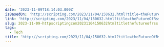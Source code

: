 ```yaml
---
date: '2023-11-09T18:14:03.000Z'
isBasedOn: 'http://scripting.com/2023/11/04/150632.html?title=theFutureOfRss'
link: 'http://scripting.com/2023/11/04/150632.html?title=theFutureOfRss'
slug: 2023-11-09-httpscriptingcom20231104150632htmltitlethefutureofrss
tags:
  - Tech
title: 'http://scripting.com/2023/11/04/150632.html?title=theFutureOfRss'
---
```


